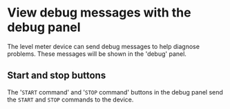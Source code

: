 # View debug messages with the debug panel

The level meter device can send debug messages to help diagnose problems.
These messages will be shown in the 'debug' panel.

## Start and stop buttons

The '`START` command' and '`STOP` command' buttons in the debug panel send the `START` and `STOP` commands to the device.
